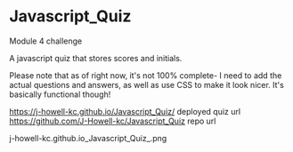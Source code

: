 # Javascript_Quiz
Module 4 challenge

A javascript quiz that stores scores and initials.

Please note that as of right now, it's not 100% complete- I need to add the actual questions and answers, as well as use CSS to make it look nicer. It's basically functional though!

https://j-howell-kc.github.io/Javascript_Quiz/ deployed quiz url
https://github.com/J-Howell-kc/Javascript_Quiz repo url

j-howell-kc.github.io_Javascript_Quiz_.png 